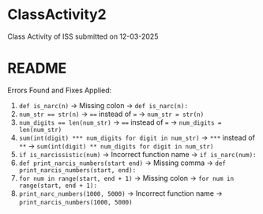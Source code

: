 # ClassActivity2
Class Activity of ISS submitted on 12-03-2025

# README

Errors Found and Fixes Applied:

1. `def is_narc(n)` → Missing colon → `def is_narc(n):`
2. `num_str == str(n)` → `==` instead of `=` → `num_str = str(n)`
3. `num_digits == len(num_str)` → `==` instead of `=` → `num_digits = len(num_str)`
4. `sum(int(digit) *** num_digits for digit in num_str)` → `***` instead of `**` → `sum(int(digit) ** num_digits for digit in num_str)`
5. `if is_narcissistic(num)` → Incorrect function name → `if is_narc(num):`
6. `def print_narcis_numbers(start end)` → Missing comma → `def print_narcis_numbers(start, end):`
7. `for num in range(start, end + 1)` → Missing colon → `for num in range(start, end + 1):`
8. `print_narc_numbers(1000, 5000)` → Incorrect function name → `print_narcis_numbers(1000, 5000)`
